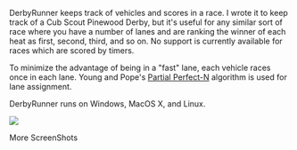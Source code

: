 DerbyRunner keeps track of vehicles and scores in a race. I wrote it to keep track of a Cub Scout Pinewood Derby, but it's useful for any similar sort of race where you have a number of lanes and are ranking the winner of each heat as first, second, third, and so on. No support is currently available for races which are scored by timers.

To minimize the advantage of being in a "fast" lane, each vehicle races once in each lane. Young and Pope's [Partial Perfect-N](http://stanpope.net/ppngen.html) algorithm is used for lane assignment.

DerbyRunner runs on Windows, MacOS X, and Linux.

[![](http://derbyrunner.googlecode.com/svn/trunk/extras/screen-capture-small.png)](http://code.google.com/p/derbyrunner/wiki/ScreenShots)

More ScreenShots